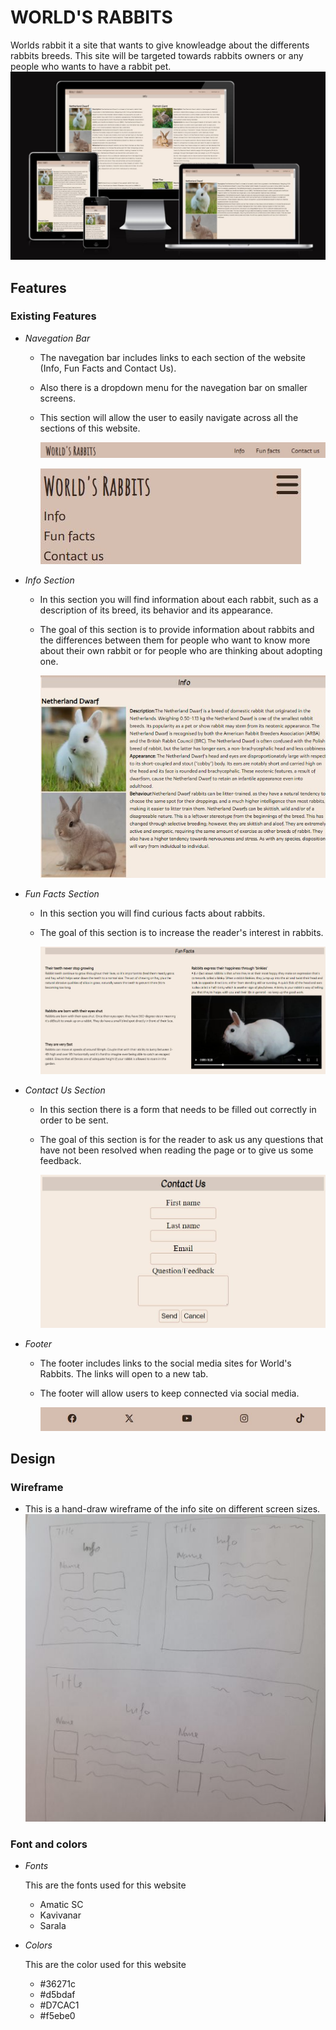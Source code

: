 # WORLD'S RABBITS

Worlds rabbit it a site that wants to give knowleadge about the differents rabbits breeds. This site will be targeted towards rabbits owners or any people who wants to have a rabbit pet.
![Website on different screens](assets/images/responsive-site.jpg)

## Features

### Existing Features

- _Navegation Bar_

  - The navegation bar includes links to each section of the website (Info, Fun Facts and Contact Us).
  - Also there is a dropdown menu for the navegation bar on smaller screens.
  - This section will allow the user to easily navigate across all the sections of this website.

    ![Navegation Bar](assets/images/navbar.jpg)

    ![Dropdown menu](assets/images/dropdown-menu.jpg)

- _Info Section_

  - In this section you will find information about each rabbit, such as a description of its breed, its behavior and its appearance.
  - The goal of this section is to provide information about rabbits and the differences between them for people who want to know more about their own rabbit or for people who are thinking about adopting one.

    ![Info Section](assets/images/info-section.jpg)

- _Fun Facts Section_

  - In this section you will find curious facts about rabbits.
  - The goal of this section is to increase the reader's interest in rabbits.

    ![Fun Facts Section](assets/images/funfacts-section.jpg)

- _Contact Us Section_

  - In this section there is a form that needs to be filled out correctly in order to be sent.
  - The goal of this section is for the reader to ask us any questions that have not been resolved when reading the page or to give us some feedback.

    ![Contact Us Section](assets/images/contactus-section.jpg)

- _Footer_

  - The footer includes links to the social media sites for World's Rabbits. The links will open to a new tab.
  - The footer will allow users to keep connected via social media.

    ![Footer](assets/images/footer.jpg)

## Design

### Wireframe

- This is a hand-draw wireframe of the info site on different screen sizes.
  ![Wireframe](assets/images/wireframe.jpg)

### Font and colors

- _Fonts_

  This are the fonts used for this website

  - Amatic SC
  - Kavivanar
  - Sarala

- _Colors_

  This are the color used for this website

  - #36271c
  - #d5bdaf
  - #D7CAC1
  - #f5ebe0
